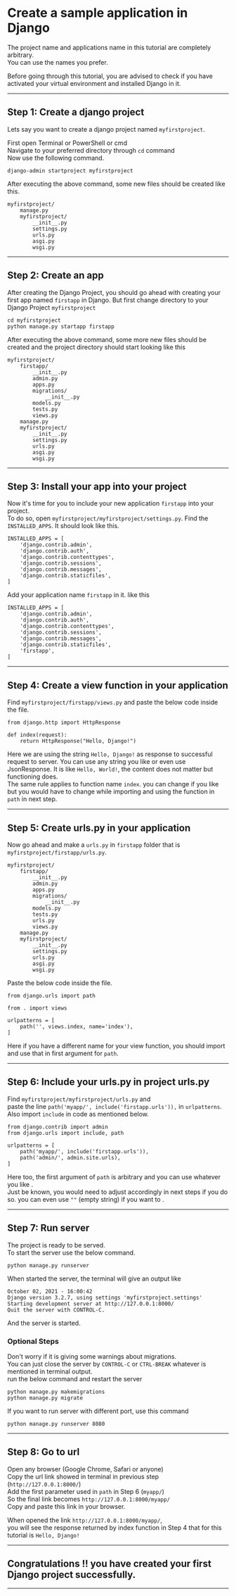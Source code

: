 # Create a sample application in Django

The project name and applications name in this tutorial are completely arbitrary.<br/> You can use the names you prefer.  

Before going through this tutorial, you are advised to check if you have activated your virtual environment and installed Django in it.  

<hr/>

## Step 1: Create a django project

Lets say you want to create a django project named `myfirstproject`.

First open Terminal or PowerShell or cmd<br/>
Navigate to your preferred directory through `cd` command <br/>
Now use the following command.
```
django-admin startproject myfirstproject
```

After executing the above command, some new files should be created like this.

```
myfirstproject/
    manage.py
    myfirstproject/
        __init__.py
        settings.py
        urls.py
        asgi.py
        wsgi.py
```
<hr/>

## Step 2: Create an app
After creating the Django Project, you should go ahead with creating your first app named `firstapp` in Django. But first change directory to your Django Project `myfirstproject`

```
cd myfirstproject
python manage.py startapp firstapp
```

After executing the above command, some more new files should be created and the project directory should start looking like this

```
myfirstproject/
    firstapp/
        __init__.py
        admin.py
        apps.py
        migrations/
            __init__.py
        models.py
        tests.py
        views.py
    manage.py
    myfirstproject/
        __init__.py
        settings.py
        urls.py
        asgi.py
        wsgi.py

```
<hr/>

## Step 3: Install your app into your project

Now it's time for you to include your new application `firstapp` into your project.<br/>
To do so, open `myfirstproject/myfirstproject/settings.py`.
Find the `INSTALLED_APPS`.
It should look like this.

```
INSTALLED_APPS = [
    'django.contrib.admin',
    'django.contrib.auth',
    'django.contrib.contenttypes',
    'django.contrib.sessions',
    'django.contrib.messages',
    'django.contrib.staticfiles',
]   
```

Add your application name `firstapp` in it. like this

```
INSTALLED_APPS = [
    'django.contrib.admin',
    'django.contrib.auth',
    'django.contrib.contenttypes',
    'django.contrib.sessions',
    'django.contrib.messages',
    'django.contrib.staticfiles',
    'firstapp',
]   
```
<hr/>

## Step 4: Create a view function in your application

Find `myfirstproject/firstapp/views.py`
and paste the below code inside the file.

```
from django.http import HttpResponse

def index(request):
    return HttpResponse("Hello, Django!")
```

Here we are using the string `Hello, Django!` as response to successful request to server. You can use any string you like or even use JsonResponse. It is like `Hello, World!`, the content does not matter but functioning does. <br/>
The same rule applies to function name `index`. you can change if you like but you would have to change while importing and using the function in `path` in next step.

<hr/>

## Step 5: Create urls.py in your application

Now go ahead and make a `urls.py` in `firstapp` folder that is `myfirstproject/firstapp/urls.py`.

```
myfirstproject/
    firstapp/
        __init__.py
        admin.py
        apps.py
        migrations/
            __init__.py
        models.py
        tests.py
        urls.py
        views.py
    manage.py
    myfirstproject/
        __init__.py
        settings.py
        urls.py
        asgi.py
        wsgi.py
```
Paste the below code inside the file.
```
from django.urls import path

from . import views

urlpatterns = [
    path('', views.index, name='index'),
]
```

Here if you have a different name for your view function, you should import and use that in first argument for `path`.<br/>
<hr/>

## Step 6: Include your urls.py in project urls.py

Find `myfirstproject/myfirstproject/urls.py` and <br/>
paste the line `path('myapp/', include('firstapp.urls')),` in `urlpatterns`.<br/>
Also import `include` in code as mentioned below.

```
from django.contrib import admin
from django.urls import include, path

urlpatterns = [
    path('myapp/', include('firstapp.urls')),
    path('admin/', admin.site.urls),
]
```

Here too, the first argument of `path` is arbitrary and you can use whatever you like .<br/>
Just be known, you would need to adjust accordingly in next steps if you do so. you can even use `""` (empty string) if you want to .
<hr/>

## Step 7: Run server

The project is ready to be served. <br/>
To start the server use the below command.

```
python manage.py runserver
```
When started the server, the terminal will give an output like
```
October 02, 2021 - 16:00:42
Django version 3.2.7, using settings 'myfirstproject.settings'
Starting development server at http://127.0.0.1:8000/
Quit the server with CONTROL-C.
```
And the server is started.

### Optional Steps

Don't worry if it is giving some warnings about migrations.<br/>
You can just close the server by `CONTROL-C` or `CTRL-BREAK` whatever is mentioned in terminal output.<br/>
run the below command and restart the server
```
python manage.py makemigrations
python manage.py migrate
```

If you want to run server with different port, use this command
```
python manage.py runserver 8080
```
<hr/>


## Step 8: Go to url

Open any browser (Google Chrome, Safari or anyone)<br/>
Copy the url link showed in terminal in previous step (`http://127.0.0.1:8000/`)<br/>
Add the first parameter used in `path` in Step 6 (`myapp/`)<br/>
So the final link becomes `http://127.0.0.1:8000/myapp/`<br/>
Copy and paste this link in your browser.

When opened the link `http://127.0.0.1:8000/myapp/`,<br/> you will see the response returned by index function in Step 4 that for this tutorial is  `Hello, Django!`
<hr/>

## Congratulations !! you have created your first Django project successfully.
<hr/>
